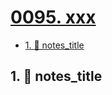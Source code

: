 # [0095. xxx](https://github.com/Tdahuyou/TNotes.nodejs/tree/main/notes/0095.%20xxx)

<!-- region:toc -->

- [1. 📒 notes_title](#1--notes_title)

<!-- endregion:toc -->

## 1. 📒 notes_title
